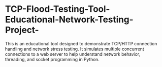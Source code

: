 # TCP-Flood-Testing-Tool-Educational-Network-Testing-Project-
This is an educational tool designed to demonstrate TCP/HTTP connection handling and network stress testing. It simulates multiple concurrent connections to a web server to help understand network behavior, threading, and socket programming in Python.
